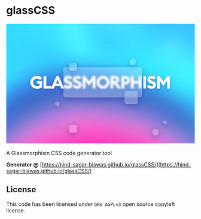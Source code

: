 # glassCSS

![Glassmorphism](glassmorphism.jpeg)

A Glassmorphism CSS code generator tool

**Generator @** [https://hind-sagar-biswas.github.io/glassCSS/](https://hind-sagar-biswas.github.io/glassCSS/)

## License

This code has been licensed under `GNU AGPLv3` open source copyleft license. 
